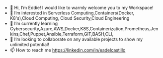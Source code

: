 - 👋 Hi, I’m Eddie! I would like to warmly welcome you to my Workspace!
- 👀 I’m interested in Serverless Computing,Containers(Docker, K8's),Cloud Computing, Cloud Security,Cloud Engineering
- 🌱 I’m currently learning Cybersecurity,Azure,AWS,Docker,K8S,Containerization,Prometheus,Jenkins,Chef,Puppet,Ansible,Terraform,GIT,BASH,CLI,
- 💞️ I’m looking to collaborate on any available projects to show my unlimited potential!
- 📫 How to reach me https://linkedin.com/in/eadelcastillo

